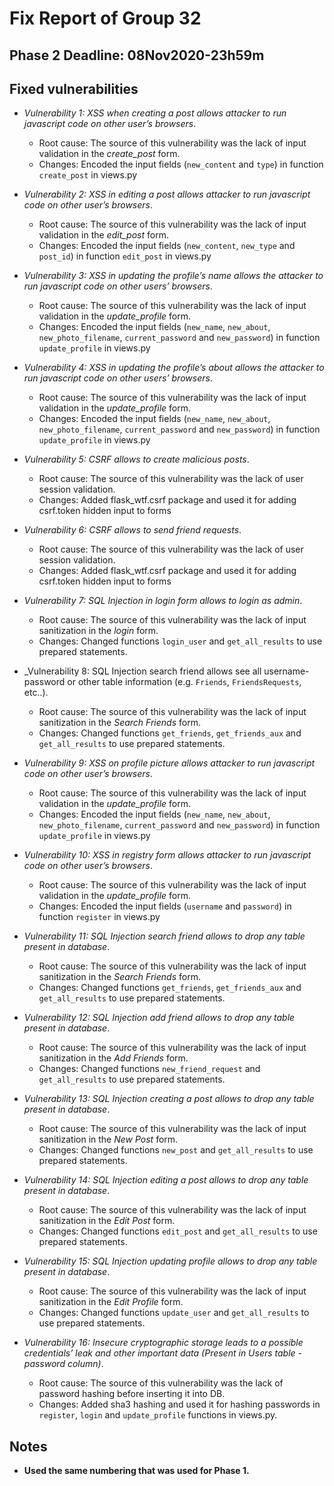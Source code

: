 # Fix Report of Group 32

## Phase 2 Deadline: 08Nov2020-23h59m

## Fixed vulnerabilities

- _Vulnerability 1: XSS when creating a post allows attacker to run javascript code on other user’s browsers_.
  - Root cause: The source of this vulnerability was the lack of input validation in the _create_post_ form.
  - Changes: Encoded the input fields (`new_content` and `type`) in function `create_post` in views.py

- _Vulnerability 2: XSS in editing a post allows attacker to run javascript code on other user’s browsers_.
  - Root cause: The source of this vulnerability was the lack of input validation in the _edit_post_ form.
  - Changes: Encoded the input fields (`new_content`, `new_type` and `post_id`) in function `edit_post` in views.py

- _Vulnerability 3: XSS in updating the profile’s name allows the attacker to run javascript code on other users’ browsers_.
  - Root cause: The source of this vulnerability was the lack of input validation in the _update_profile_ form.
  - Changes: Encoded the input fields (`new_name`, `new_about`, `new_photo_filename`, `current_password` and `new_password`) in function `update_profile` in views.py

- _Vulnerability 4: XSS in updating the profile’s about allows the attacker to run javascript code on other users’ browsers_.
  - Root cause: The source of this vulnerability was the lack of input validation in the _update_profile_ form.
  - Changes: Encoded the input fields (`new_name`, `new_about`, `new_photo_filename`, `current_password` and `new_password`) in function `update_profile` in views.py

- _Vulnerability 5: CSRF allows to create malicious posts_.
  - Root cause: The source of this vulnerability was the lack of user session validation.
  - Changes: Added flask_wtf.csrf package and used it for adding csrf.token hidden input to forms

- _Vulnerability 6: CSRF allows to send friend requests_.
  - Root cause: The source of this vulnerability was the lack of user session validation.
  - Changes: Added flask_wtf.csrf package and used it for adding csrf.token hidden input to forms

- _Vulnerability 7: SQL Injection in login form allows to login as admin_.
  - Root cause: The source of this vulnerability was the lack of input sanitization in the _login_ form.
  - Changes: Changed functions `login_user` and `get_all_results` to use prepared statements.

- _Vulnerability 8: SQL Injection search friend allows see all username-password or other table information (e.g. `Friends`, `FriendsRequests`, etc..).
  - Root cause: The source of this vulnerability was the lack of input sanitization in the _Search Friends_ form.
  - Changes: Changed functions `get_friends`, `get_friends_aux` and `get_all_results` to use prepared statements.

- _Vulnerability 9: XSS on profile picture allows attacker to run javascript code on other user’s browsers_.
  - Root cause: The source of this vulnerability was the lack of input validation in the _update_profile_ form.
  - Changes: Encoded the input fields (`new_name`, `new_about`, `new_photo_filename`, `current_password` and `new_password`) in function `update_profile` in views.py

- _Vulnerability 10: XSS in registry form allows attacker to run javascript code on other user’s browsers_.
  - Root cause: The source of this vulnerability was the lack of input validation in the _update_profile_ form.
  - Changes: Encoded the input fields (`username` and `password`) in function `register` in views.py

- _Vulnerability 11: SQL Injection search friend allows to drop any table present in database_.
  - Root cause: The source of this vulnerability was the lack of input sanitization in the _Search Friends_ form.
  - Changes: Changed functions `get_friends`, `get_friends_aux` and `get_all_results` to use prepared statements.

- _Vulnerability 12: SQL Injection add friend allows to drop any table present in database_.
  - Root cause: The source of this vulnerability was the lack of input sanitization in the _Add Friends_ form.
  - Changes: Changed functions `new_friend_request` and `get_all_results` to use prepared statements.

- _Vulnerability 13: SQL Injection creating a post allows to drop any table present in database_.
  - Root cause: The source of this vulnerability was the lack of input sanitization in the _New Post_ form.
  - Changes: Changed functions `new_post` and `get_all_results` to use prepared statements.

- _Vulnerability 14: SQL Injection editing a post allows to drop any table present in database_.
  - Root cause: The source of this vulnerability was the lack of input sanitization in the _Edit Post_ form.
  - Changes: Changed functions `edit_post` and `get_all_results` to use prepared statements.

- _Vulnerability 15: SQL Injection updating profile allows to drop any table present in database_.
  - Root cause: The source of this vulnerability was the lack of input sanitization in the _Edit Profile_ form.
  - Changes: Changed functions `update_user` and `get_all_results` to use prepared statements.

- _Vulnerability 16: Insecure cryptographic storage leads to a possible credentials’ leak and other important data (Present in Users table - password column)_.
  - Root cause: The source of this vulnerability was the lack of password hashing before inserting it into DB.
  - Changes: Added sha3 hashing and used it for hashing passwords in `register`, `login` and `update_profile` functions in views.py.

## Notes

- __Used the same numbering that was used for Phase 1.__
